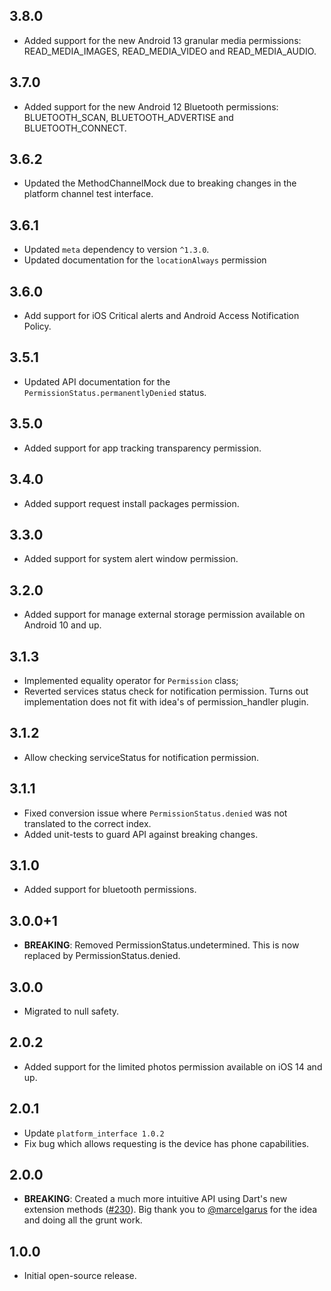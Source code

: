 ## 3.8.0

* Added support for the new Android 13 granular media permissions: READ_MEDIA_IMAGES, READ_MEDIA_VIDEO and READ_MEDIA_AUDIO.

## 3.7.0

* Added support for the new Android 12 Bluetooth permissions: BLUETOOTH_SCAN, BLUETOOTH_ADVERTISE and BLUETOOTH_CONNECT.

## 3.6.2

* Updated the MethodChannelMock due to breaking changes in the platform channel test interface.

## 3.6.1

* Updated `meta` dependency to version `^1.3.0`.
* Updated documentation for the `locationAlways` permission

## 3.6.0

* Add support for iOS Critical alerts and Android Access Notification Policy.

## 3.5.1

* Updated API documentation for the `PermissionStatus.permanentlyDenied` status.

## 3.5.0

* Added support for app tracking transparency permission.

## 3.4.0

* Added support request install packages permission.

## 3.3.0

* Added support for system alert window permission.

## 3.2.0

* Added support for manage external storage permission available on Android 10 and up.

## 3.1.3 

* Implemented equality operator for `Permission` class;
* Reverted services status check for notification permission. Turns out implementation does not fit with idea's of permission_handler plugin.

## 3.1.2

* Allow checking serviceStatus for notification permission.

## 3.1.1

* Fixed conversion issue where `PermissionStatus.denied` was not translated to the correct index.
* Added unit-tests to guard API against breaking changes.

## 3.1.0

* Added support for bluetooth permissions. 

## 3.0.0+1

* **BREAKING**: Removed PermissionStatus.undetermined. This is now replaced by PermissionStatus.denied.

## 3.0.0

* Migrated to null safety.

## 2.0.2

* Added support for the limited photos permission available on iOS 14 and up.

## 2.0.1

* Update `platform_interface 1.0.2`
* Fix bug which allows requesting is the device has phone capabilities.

## 2.0.0

- **BREAKING**: Created a much more intuitive API using Dart's new extension methods ([#230](https://github.com/Baseflow/flutter-permission-handler/issues/230)). Big thank you to [@marcelgarus](https://github.com/marcelgarus) for the idea and doing all the grunt work.

## 1.0.0

- Initial open-source release.
